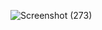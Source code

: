 ![Screenshot (273)](https://github.com/SachithWickramasekara/FBCASIA/assets/101526693/f778544e-0ac1-4927-ab4e-f6b24d0dd10d)

